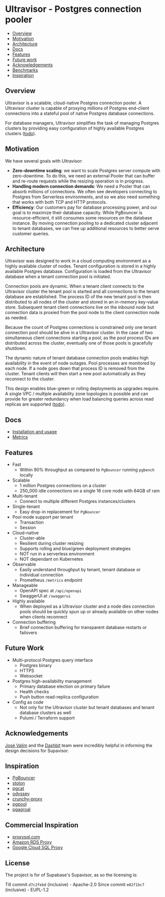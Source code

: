 <!--
SPDX-FileCopyrightText: 2025 Supabase <support@supabase.io>
SPDX-FileCopyrightText: 2025 Łukasz Niemier <~@hauleth.dev>

SPDX-License-Identifier: Apache-2.0
SPDX-License-Identifier: EUPL-1.2
-->

# Ultravisor - Postgres connection pooler

- [Overview](#overview)
- [Motivation](#motivation)
- [Architecture](#architecture)
- [Docs](#docs)
- [Features](#features)
- [Future work](#future-work)
- [Acknowledgements](#acknowledgements)
- [Benchmarks](#benchmarks)
- [Inspiration](#inspiration)

## Overview

Ultravisor is a scalable, cloud-native Postgres connection pooler. A Ultravisor
cluster is capable of proxying millions of Postgres end-client connections into
a stateful pool of native Postgres database connections.

For database managers, Ultravisor simplifies the task of managing Postgres
clusters by providing easy configuration of highly available Postgres clusters
([todo](#future-work)).

## Motivation

We have several goals with Ultravisor:

- **Zero-downtime scaling**: we want to scale Postgres server compute with
  zero-downtime. To do this, we need an external Pooler that can buffer and
  re-route requests while the resizing operation is in progress.
- **Handling modern connection demands**: We need a Pooler that can absorb
  millions of connections. We often see developers connecting to Postgres from
  Serverless environments, and so we also need something that works with both TCP
  and HTTP protocols.
- **Efficiency**: Our customers pay for database processing power, and our goal
  is to maximize their database capacity. While PgBouncer is resource-efficient,
  it still consumes some resources on the database instance. By moving connection
  pooling to a dedicated cluster adjacent to tenant databases, we can free up
  additional resources to better serve customer queries.

## Architecture

Ultravisor was designed to work in a cloud computing environment as a highly
available cluster of nodes. Tenant configuration is stored in a highly available
Postgres database. Configuration is loaded from the Ultravisor database when a
tenant connection pool is initiated.

Connection pools are dynamic. When a tenant client connects to the Ultravisor
cluster the tenant pool is started and all connections to the tenant database
are established. The process ID of the new tenant pool is then distributed to
all nodes of the cluster and stored in an in-memory key-value store. Subsequent
tenant client connections live on the inbound node but connection data is
proxied from the pool node to the client connection node as needed.

Because the count of Postgres connections is constrained only one tenant
connection pool should be alive in a Ultravisor cluster. In the case of two
simultaneous client connections starting a pool, as the pool process IDs are
distributed across the cluster, eventually one of those pools is gracefully
shutdown.

The dynamic nature of tenant database connection pools enables high availability
in the event of node outages. Pool processes are monitored by each node. If a
node goes down that process ID is removed from the cluster. Tenant clients will
then start a new pool automatically as they reconnect to the cluster.

This design enables blue-green or rolling deployments as upgrades require. A
single VPC / multiple availability zone topologies is possible and can provide
for greater redundancy when load balancing queries across read replicas are
supported ([todo](#future-work)).

## Docs

- [Installation and usage](https://ultravisor.github.io/ultravisor/development/installation/)
- [Metrics](https://ultravisor.github.io/ultravisor/monitoring/metrics/)

## Features

- Fast
  - Within 90% throughput as compared to `PgBouncer` running `pgbench` locally
- Scalable
  - 1 million Postgres connections on a cluster
  - 250_000 idle connections on a single 16 core node with 64GB of ram
- Multi-tenant
  - Connect to multiple different Postgres instances/clusters
- Single-tenant
  - Easy drop-in replacement for `PgBouncer`
- Pool mode support per tenant
  - Transaction
  - Session
- Cloud-native
  - Cluster-able
  - Resilient during cluster resizing
  - Supports rolling and blue/green deployment strategies
  - NOT run in a serverless environment
  - NOT dependant on Kubernetes
- Observable
  - Easily understand throughput by tenant, tenant database or individual
    connection
  - Prometheus `/metrics` endpoint
- Manageable
  - OpenAPI spec at `/api/openapi`
  - SwaggerUI at `/swaggerui`
- Highly available
  - When deployed as a Ultravisor cluster and a node dies connection pools should
    be quickly spun up or already available on other nodes when clients reconnect
- Connection buffering
  - Brief connection buffering for transparent database restarts or failovers

## Future Work

- Multi-protocol Postgres query interface
  - Postgres binary
  - HTTPS
  - Websocket
- Postgres high-availability management
  - Primary database election on primary failure
  - Health checks
  - Push button read-replica configuration
- Config as code
  - Not only for the Ultravisor cluster but tenant databases and tenant database
    clusters as well
  - Pulumi / Terraform support

## Acknowledgements

[José Valim](https://github.com/josevalim) and the [Dashbit](https://dashbit.co/) team were incredibly helpful in informing
the design decisions for Supavisor.

## Inspiration

- [PgBouncer](https://www.pgbouncer.org/)
- [stolon](https://github.com/sorintlab/stolon)
- [pgcat](https://github.com/levkk/pgcat)
- [odyssey](https://github.com/yandex/odyssey)
- [crunchy-proxy](https://github.com/CrunchyData/crunchy-proxy)
- [pgpool](https://www.pgpool.net/mediawiki/index.php/Main_Page)
- [pgagroal](https://github.com/agroal/pgagroal)

## Commercial Inspiration

- [proxysql.com](https://proxysql.com/)
- [Amazon RDS Proxy](https://aws.amazon.com/rds/proxy/)
- [Google Cloud SQL Proxy](https://github.com/GoogleCloudPlatform/cloud-sql-proxy)

## License

The project is for of Supabase's Supavisor, as so the licensing is:

Till commit `d7c2febd` (inclusive) - Apache-2.0 
Since commit `e82f1bc7` (inclusive) - EUPL-1.2
